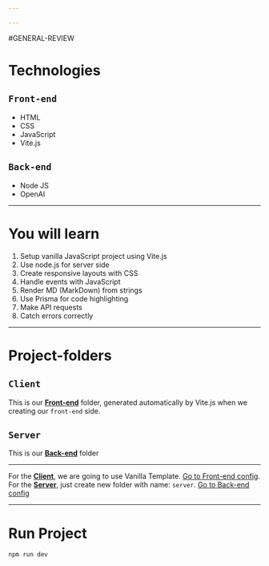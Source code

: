 ```yaml
---

---
```

#GENERAL-REVIEW
# Technologies
## `Front-end`
- HTML
- CSS
- JavaScript
- Vite.js
## `Back-end`
- Node JS
- OpenAI
---
# You will learn

1. Setup vanilla JavaScript project using Vite.js
2. Use node.js for server side
3. Create responsive layouts with CSS
4. Handle events with JavaScript
5. Render MD (MarkDown) from strings
6. Use Prisma for code highlighting
7. Make API requests
8. Catch errors correctly
---
# Project-folders
## `Client`
This is our [**Front-end**](Front-end%20config.md) folder, generated automatically by Vite.js when we creating our `front-end` side.
## `Server`
This is our [**Back-end**](Back-end%20config.md) folder

---
For the [**Client**](Front-end%20config.md), we are going to use Vanilla Template. [Go to Front-end config](client/Front-end%20config.md). 
For the [**Server**](Back-end%20config.md), just create new folder with name: `server`. [Go to Back-end config](server/Back-end%20config.md)

---
# Run Project

``` cmd
npm run dev
```

